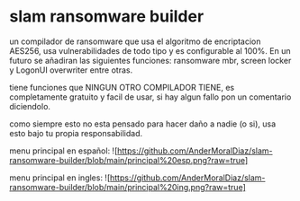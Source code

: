 # slam ransomware builder
 un compilador de ransomware que usa el algoritmo de encriptacion AES256, usa vulnerabilidades de todo tipo y es configurable al 100%. En un futuro se añadiran las siguientes funciones: ransomware mbr, screen locker y LogonUI overwriter entre otras.
 
 tiene funciones que NINGUN OTRO COMPILADOR TIENE, es completamente gratuito y facil de usar, si hay algun fallo pon un comentario diciendolo.
 
 como siempre esto no esta pensado para hacer daño a nadie (o si), usa esto bajo tu propia responsabilidad.
 
 menu principal en español:
 ![https://github.com/AnderMoralDiaz/slam-ransomware-builder/blob/main/principal%20esp.png?raw=true]

 menu principal en ingles:
 ![https://github.com/AnderMoralDiaz/slam-ransomware-builder/blob/main/principal%20ing.png?raw=true]
